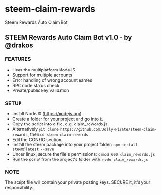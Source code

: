 # steem-claim-rewards
Steem Rewards Auto Claim Bot

## STEEM Rewards Auto Claim Bot v1.0 - by @drakos
 
### FEATURES
- Uses the multiplatform NodeJS
- Support for multiple accounts
- Error handling of wrong account names
- RPC node status check
- Private/public key validation
 
### SETUP
- Install NodeJS (https://nodejs.org).
- Create a folder for your project and go into it.
- Copy the script into a file, e.g. claim_rewards.js
- Alternatively `git clone https://github.com/Jolly-Pirate/steem-claim-rewards`, then `cd steem-claim-rewards`
- Edit the CONFIG section.
- Install the steem package into your project folder: `npm install steem@latest --save`
- Under linux, secure the file's permissions: `chmod 600 claim_rewards.js`
- Run the script from the project's folder with: `node claim_rewards.js`
 
### NOTE
The script file will contain your private posting keys.
SECURE it, it's your responsibility.
